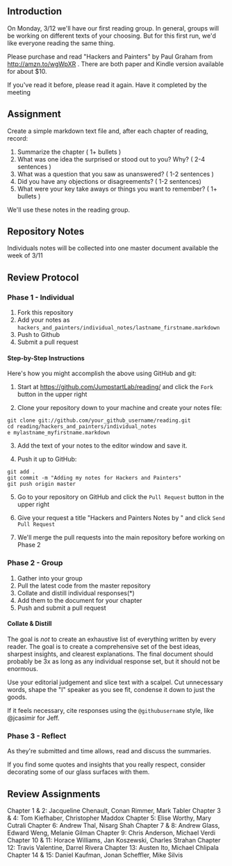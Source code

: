 ## Introduction

On Monday, 3/12 we'll have our first reading group. In general, groups
will be working on different texts of your choosing. But for this
first run, we'd like everyone reading the same thing.

Please purchase and read "Hackers and Painters" by Paul Graham from
http://amzn.to/wgWpXR . There are both paper and Kindle version
available for about $10.

If you've read it before, please read it again. Have it completed by the meeting

## Assignment

Create a simple markdown text file and, after each chapter of reading, record:

1. Summarize the chapter ( 1+ bullets )
2. What was one idea the surprised or stood out to you? Why? ( 2-4 sentences )
3. What was a question that you saw as unanswered? ( 1-2 sentences )
4. Did you have any objections or disagreements? ( 1-2 sentences)
5. What were your key take aways or things you want to remember? ( 1+ bullets )

We'll use these notes in the reading group.

## Repository Notes

Individuals notes will be collected into one master document available the week of 3/11

## Review Protocol

### Phase 1 - Individual

1. Fork this repository
2. Add your notes as `hackers_and_painters/individual_notes/lastname_firstname.markdown`
3. Push to Github
4. Submit a pull request

#### Step-by-Step Instructions

Here's how you might accomplish the above using GitHub and git:

1) Start at https://github.com/JumpstartLab/reading/ and click the `Fork` button in the upper right

2) Clone your repository down to your machine and create your notes file:

```
git clone git://github.com/your_github_username/reading.git
cd reading/hackers_and_painters/individual_notes
e mylastname_myfirstname.markdown
```

3) Add the text of your notes to the editor window and save it.

4) Push it up to GitHub:

```
git add .
git commit -m "Adding my notes for Hackers and Painters"
git push origin master
```

5) Go to your repository on GitHub and click the `Pull Request` button in the upper right

6) Give your request a title "Hackers and Painters Notes by <Your Name>" and click `Send Pull Request`

7) We'll merge the pull requests into the main repository before working on Phase 2

### Phase 2 - Group

1. Gather into your group
2. Pull the latest code from the master repository
3. Collate and distill individual responses(*)
4. Add them to the document for your chapter
5. Push and submit a pull request

#### Collate & Distill

The goal is *not* to create an exhaustive list of everything written by every reader. The goal is to create a comprehensive set of the best ideas, sharpest insights, and clearest explanations. The final document should probably be 3x as long as any individual response set, but it should not be enormous. 

Use your editorial judgement and slice text with a scalpel. Cut unnecessary words, shape the "I" speaker as you see fit, condense it down to just the goods.

If it feels necessary, cite responses using the `@githubusername` style, like @jcasimir for Jeff.

### Phase 3 - Reflect

As they're submitted and time allows, read and discuss the summaries.

If you find some quotes and insights that you really respect, consider decorating some of our glass surfaces with them.


## Review Assignments

Chapter 1 & 2: Jacqueline Chenault, Conan Rimmer, Mark Tabler
Chapter 3 & 4: Tom Kiefhaber, Christopher Maddox
Chapter 5: Elise Worthy, Mary Cutrali
Chapter 6: Andrew Thal, Nisarg Shah
Chapter 7 & 8: Andrew Glass, Edward Weng, Melanie Gilman
Chapter 9: Chris Anderson, Michael Verdi
Chapter 10 & 11: Horace Williams, Jan Koszewski, Charles Strahan
Chapter 12: Travis Valentine, Darrel Rivera
Chapter 13: Austen Ito, Michael Chlipala
Chapter 14 & 15: Daniel Kaufman, Jonan Scheffler, Mike Silvis
